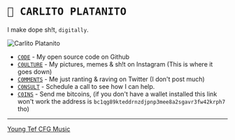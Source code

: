 # `🚧 CARLITO PLATANITO`

I make dope sh!t, `digitally`.

![Carlito Platanito](https://avatars.githubusercontent.com/u/137208)

- [`C0DE`](https://github.com/carlitoplatanito) - My open source code on Github
- [`C0ULTURE`](https://instagram.com/carlitoplatanito) - My pictures, memes & sh!t on Instagram (This is where it goes down)
- [`C0MMENTS`](https://twitter.com/carl0splatan0s) - Me just ranting & raving on Twitter (I don't post much)
- [`C0NSULT`](https://calendar.google.com/calendar/u/0/appointments/schedules/AcZssZ2KFNBD4goxVFkJp_SSzSBBXgD7w5CnT1r51lJw1xM0JSG4m3JbeSsHgUTenqxxlmBXtpX0fyPV) - Schedule a call to see how I can help.
- [`C0INS`](bitcoin:bc1qg89kteddrnzdjpnp3mee8a2sgavr3fw42krph7) - Send me bitcoins, (if you don't have a wallet installed this link won't work the address is `bc1qg89kteddrnzdjpnp3mee8a2sgavr3fw42krph7` tho)

---

[Young Tef CFG Music](https://soundcloud.com/carlito-platanito)
